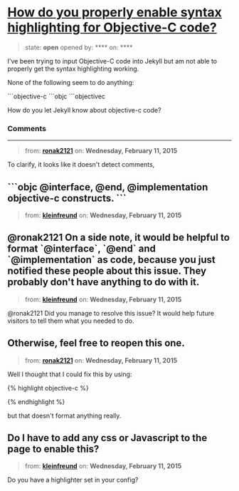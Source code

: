 # [How do you properly enable syntax highlighting for Objective-C code?](https://github.com/jekyll/jekyll-help/issues/271)

> state: **open** opened by: **** on: ****

I&#x27;ve been trying to input Objective-C code into Jekyll but am not able to properly get the syntax highlighting working.

None of the following seem to do anything:

&#x60;&#x60;&#x60;objective-c
&#x60;&#x60;&#x60;objc
&#x60;&#x60;&#x60;objectivec

How do you let Jekyll know about objective-c code?

### Comments

---
> from: [**ronak2121**](https://github.com/jekyll/jekyll-help/issues/271#issuecomment-73934743) on: **Wednesday, February 11, 2015**

To clarify, it looks like it doesn&#x27;t detect comments, 

&#x60;&#x60;&#x60;objc
@interface, @end, @implementation objective-c constructs.
&#x60;&#x60;&#x60;
---
> from: [**kleinfreund**](https://github.com/jekyll/jekyll-help/issues/271#issuecomment-73946645) on: **Wednesday, February 11, 2015**

@ronak2121 On a side note, it would be helpful to format &#x60;@interface&#x60;, &#x60;@end&#x60; and &#x60;@implementation&#x60; as code, because you just notified these people about this issue. They probably don&#x27;t have anything to do with it.
---
> from: [**kleinfreund**](https://github.com/jekyll/jekyll-help/issues/271#issuecomment-73949013) on: **Wednesday, February 11, 2015**

@ronak2121 Did you manage to resolve this issue? It would help future visitors to tell them what you needed to do.

Otherwise, feel free to reopen this one.
---
> from: [**ronak2121**](https://github.com/jekyll/jekyll-help/issues/271#issuecomment-73971202) on: **Wednesday, February 11, 2015**

Well I thought that I could fix this by using:

{% highlight objective-c %}

{% endhighlight %}

but that doesn&#x27;t format anything really.

Do I have to add any css or Javascript to the page to enable this?
---
> from: [**kleinfreund**](https://github.com/jekyll/jekyll-help/issues/271#issuecomment-74029515) on: **Wednesday, February 11, 2015**

Do you have a highlighter set in your config? 
